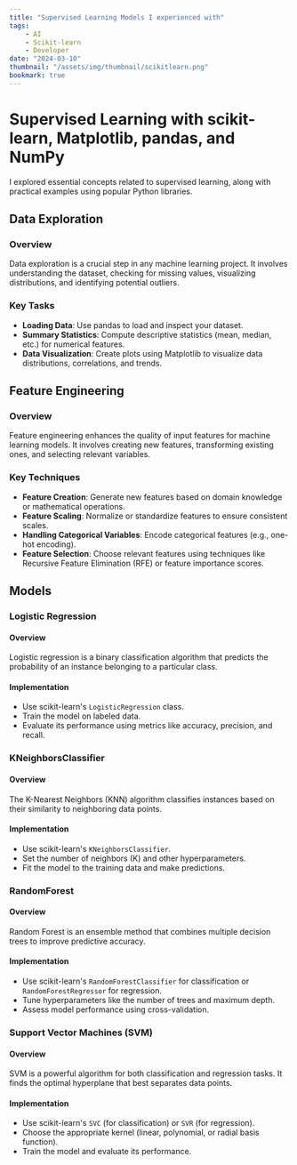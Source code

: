 ```yaml
---
title: "Supervised Learning Models I experienced with"
tags:
    - AI
    - Scikit-learn
    - Developer
date: "2024-03-10"
thumbnail: "/assets/img/thumbnail/scikitlearn.png"
bookmark: true
---
```


# Supervised Learning with scikit-learn, Matplotlib, pandas, and NumPy

I explored essential concepts related to supervised learning, along with practical examples using popular Python libraries.

## Data Exploration

### Overview
Data exploration is a crucial step in any machine learning project. It involves understanding the dataset, checking for missing values, visualizing distributions, and identifying potential outliers.

### Key Tasks
- **Loading Data**: Use pandas to load and inspect your dataset.
- **Summary Statistics**: Compute descriptive statistics (mean, median, etc.) for numerical features.
- **Data Visualization**: Create plots using Matplotlib to visualize data distributions, correlations, and trends.

## Feature Engineering

### Overview
Feature engineering enhances the quality of input features for machine learning models. It involves creating new features, transforming existing ones, and selecting relevant variables.

### Key Techniques
- **Feature Creation**: Generate new features based on domain knowledge or mathematical operations.
- **Feature Scaling**: Normalize or standardize features to ensure consistent scales.
- **Handling Categorical Variables**: Encode categorical features (e.g., one-hot encoding).
- **Feature Selection**: Choose relevant features using techniques like Recursive Feature Elimination (RFE) or feature importance scores.

## Models

### Logistic Regression

#### Overview
Logistic regression is a binary classification algorithm that predicts the probability of an instance belonging to a particular class.

#### Implementation
- Use scikit-learn's `LogisticRegression` class.
- Train the model on labeled data.
- Evaluate its performance using metrics like accuracy, precision, and recall.

### KNeighborsClassifier

#### Overview
The K-Nearest Neighbors (KNN) algorithm classifies instances based on their similarity to neighboring data points.

#### Implementation
- Use scikit-learn's `KNeighborsClassifier`.
- Set the number of neighbors (K) and other hyperparameters.
- Fit the model to the training data and make predictions.

### RandomForest

#### Overview
Random Forest is an ensemble method that combines multiple decision trees to improve predictive accuracy.

#### Implementation
- Use scikit-learn's `RandomForestClassifier` for classification or `RandomForestRegressor` for regression.
- Tune hyperparameters like the number of trees and maximum depth.
- Assess model performance using cross-validation.

### Support Vector Machines (SVM)

#### Overview
SVM is a powerful algorithm for both classification and regression tasks. It finds the optimal hyperplane that best separates data points.

#### Implementation
- Use scikit-learn's `SVC` (for classification) or `SVR` (for regression).
- Choose the appropriate kernel (linear, polynomial, or radial basis function).
- Train the model and evaluate its performance.



